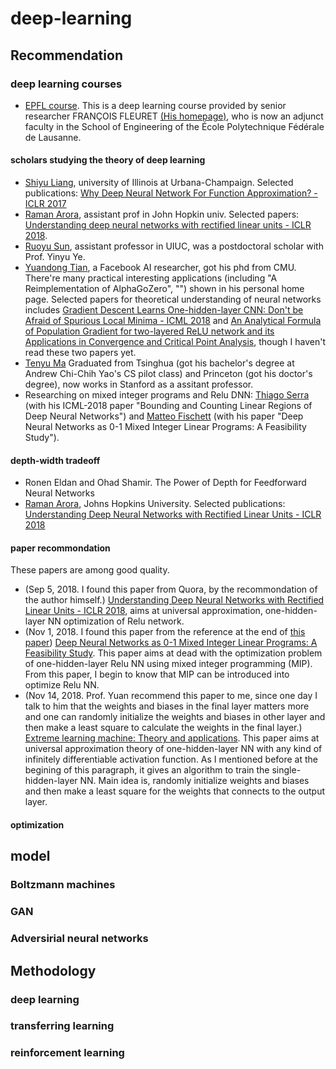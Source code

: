 # deep-learning
## Recommendation
### deep learning courses
+ [EPFL course](https://documents.epfl.ch/users/f/fl/fleuret/www/dlc/#information). This is a deep learning course provided by senior researcher FRANÇOIS FLEURET [(His homepage)](https://www.idiap.ch/~fleuret/), who is now an adjunct faculty in the School of Engineering of the École Polytechnique Fédérale de Lausanne.

#### scholars studying the theory of deep learning
+ [Shiyu Liang](https://www.shiyu-liang.com/), university of Illinois at Urbana-Champaign. Selected publications: [Why Deep Neural Network For Function Approximation? - ICLR 2017](https://arxiv.org/abs/1610.04161)
+ [Raman Arora](http://www.cs.jhu.edu/~raman/Home.html), assistant prof in John Hopkin univ. Selected papers: [Understanding deep neural networks with rectified linear units - ICLR 2018](https://arxiv.org/abs/1611.01491).
+ [Ruoyu Sun](https://sites.google.com/site/ruoyusun88/home), assistant professor in UIUC, was a postdoctoral scholar with Prof. Yinyu Ye.
+ [Yuandong Tian](http://www.yuandong-tian.com/), a Facebook AI researcher, got his phd from CMU. There're many practical interesting applications (including "A Reimplementation of AlphaGoZero", "") shown in his personal home page. Selected papers for theoretical understanding of neural networks includes [Gradient Descent Learns One-hidden-layer CNN: Don't be Afraid of Spurious Local Minima - ICML 2018](https://arxiv.org/abs/1712.00779) and [An Analytical Formula of Population Gradient for two-layered ReLU network and its Applications in Convergence and Critical Point Analysis](https://arxiv.org/abs/1703.00560), though I haven't read these two papers yet.
+ [Tenyu Ma](https://ai.stanford.edu/~tengyuma/) Graduated from Tsinghua (got his bachelor's degree at Andrew Chi-Chih Yao's CS pilot class) and Princeton (got his doctor's degree), now works in Stanford as a assitant professor.
+ Researching on mixed integer programs and Relu DNN: [Thiago Serra](https://thiagoserra.com/) (with his ICML-2018 paper "Bounding and Counting Linear Regions of Deep Neural Networks") and [Matteo Fischett](http://www.dei.unipd.it/~fisch/) (with his paper "Deep Neural Networks as 0-1 Mixed Integer Linear Programs: A Feasibility Study"). 
#### depth-width tradeoff
+ Ronen Eldan and Ohad Shamir. The Power of Depth for Feedforward Neural Networks
+ [Raman Arora](http://www.cs.jhu.edu/~raman/Home.html), Johns Hopkins University. Selected publications: [Understanding Deep Neural Networks with Rectified Linear Units - ICLR 2018](https://arxiv.org/pdf/1611.01491.pdf)
#### paper recommondation
These papers are among good quality.
+ (Sep 5, 2018. I found this paper from Quora, by the recommondation of the author himself.) [Understanding Deep Neural Networks with Rectified Linear Units - ICLR 2018](https://arxiv.org/pdf/1611.01491.pdf), aims at universal approximation, one-hidden-layer NN optimization of Relu network.
+ (Nov 1, 2018. I found this paper from the reference at the end of [this paper](https://arxiv.org/abs/1806.06365)) [Deep Neural Networks as 0-1 Mixed Integer Linear Programs: A Feasibility Study](https://arxiv.org/abs/1712.06174). This paper aims at dead with the optimization problem of one-hidden-layer Relu NN using mixed integer programming (MIP). From this paper, I begin to know that MIP can be introduced into optimize Relu NN.
+ (Nov 14, 2018. Prof. Yuan recommend this paper to me, since one day I talk to him that the weights and biases in the final layer matters more and one can randomly initialize the weights and biases in other layer and then make a least square to calculate the weights in the final layer.) [Extreme learning machine: Theory and applications](https://www.sciencedirect.com/science/article/pii/S0925231206000385). This paper aims at universal approximation theory of one-hidden-layer NN with any kind of infinitely differentiable activation function. As I mentioned before at the begining of this paragraph, it gives an algorithm to train the single-hidden-layer NN. Main idea is, randomly initialize weights and biases and then make a least square for the weights that connects to the output layer.
#### optimization
## model
### Boltzmann machines
### GAN
### Adversirial neural networks
## Methodology
### deep learning
### transferring learning
### reinforcement learning
